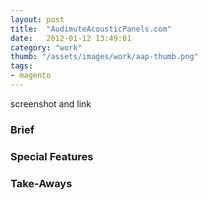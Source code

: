 ```yaml
---
layout: post
title:  "AudimuteAcousticPanels.com"
date:   2012-01-12 13:49:01
category: "work"
thumb: "/assets/images/work/aap-thumb.png"
tags:
- magento
---
```



screenshot and link  

### Brief

### Special Features

### Take-Aways